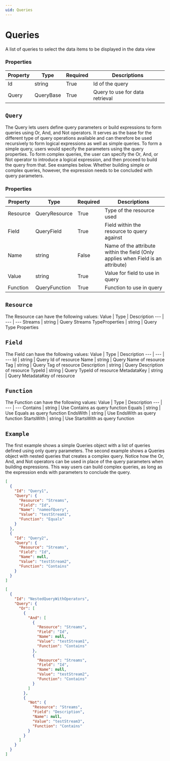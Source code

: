 ```yaml
---
uid: Queries
---
```


 
 # Queries
A list of queries to select the data items to be displayed in the data view
### Properties

Property | Type | Required | Descriptions
 --- | --- | --- | ---
Id | string | True | Id of the query
Query | QueryBase | True | Query to use for data retrieval



 ## `Query` 
 The Query lets users define query parameters or build expressions to form queries using Or, And, and Not operators. It serves as the base for the different type of query operations available and can therefore be used recursively to form logical expressions as well as simple queries. To form a simple query, users would specify the parameters using the query properties. To form complex queries, the user can specify the Or, And, or Not operator to introduce a logical expression, and then proceed to build the query from that. See examples below. Whether building simple or complex queries, however, the expression needs to be concluded with query parameters.
### Properties

Property | Type | Required | Descriptions
 --- | --- | --- | ---
Resource | QueryResource | True | Type of the resource used
Field | QueryField | True | Field within the resource to query against
Name | string | False | Name of the attribute within the field (Only applies when Field is an attribute)
Value | string | True | Value for field to use in query
Function | QueryFunction | True | Function to use in query



 ## `Resource` 
 The Resource can have the following values: 
Value | Type | Description
 --- | --- | ---
Streams | string | Query Streams
TypeProperties | string | Query Type Properties




 ## `Field` 
 The Field can have the following values: 
Value | Type | Description
 --- | --- | ---
Id | string | Query Id of resource
Name | string | Query Name of resource
Tag | string | Query Tag of resource
Description | string | Query Description of resource
TypeId | string | Query TypeId of resource
MetadataKey | string | Query MetadataKey of resource




 ## `Function` 
 The Function can have the following values: 
Value | Type | Description
 --- | --- | ---
Contains | string | Use Contains as query function
Equals | string | Use Equals as query function
EndsWith | string | Use EndsWith as query function
StartsWith | string | Use StartsWith as query function



## `Example` 
The first example shows a simple Queries object with a list of queries defined using only query parameters. The second example shows a Queries object with nested queries that creates a complex query. Notice how the Or, And, and Not operators can be used in place of the query parameters when building expressions. This way users can build complex queries, as long as the expression ends with parameters to conclude the query.
```json
[
  {
    "Id": "Query1",
    "Query": {
      "Resource": "Streams",
      "Field": "Id",
      "Name": "nameofQuery",
      "Value": "testStream1",
      "Function": "Equals"
    }
  },
  {
    "Id": "Query2",
    "Query": {
      "Resource": "Streams",
      "Field": "Id",
      "Name": null,
      "Value": "testStream2",
      "Function": "Contains"
    }
  }
]
``` 
```json
[
  {
    "Id": "NestedQueryWithOperators",
    "Query": {
      "Or": [
        {
          "And": [
            {
              "Resource": "Streams",
              "Field": "Id",
              "Name": null,
              "Value": "testStream1",
              "Function": "Contains"
            },
            {
              "Resource": "Streams",
              "Field": "Id",
              "Name": null,
              "Value": "testStream2",
              "Function": "Contains"
            }
          ]
        },
        {
          "Not": {
            "Resource": "Streams",
            "Field": "Description",
            "Name": null,
            "Value": "testStream3",
            "Function": "Contains"
          }
        }
      ]
    }
  }
]
``` 
